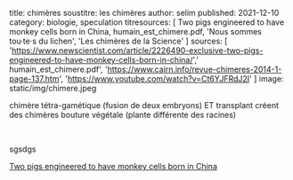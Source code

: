 title: chimères
soustitre: les chimères
author: selim
published: 2021-12-10
category: biologie, speculation
titresources: [ Two pigs engineered to have monkey cells born in China, humain_est_chimere.pdf, 'Nous sommes tou·te·s du lichen', 'Les chimères de la Science' ]
sources: [ 'https://www.newscientist.com/article/2226490-exclusive-two-pigs-engineered-to-have-monkey-cells-born-in-china/',' humain_est_chimere.pdf', 'https://www.cairn.info/revue-chimeres-2014-1-page-137.htm', 'https://www.youtube.com/watch?v=Ct6YJFRdJ2I' ]
image: static/img/chimere.jpeg




chimère tétra-gamétique (fusion de deux embryons) ET transplant créent des chimères
bouture végétale (plante différente des racines)  

<br>

sgsdgs


[Two pigs engineered to have monkey cells born in China](https://www.newscientist.com/article/2226490-exclusive-two-pigs-engineered-to-have-monkey-cells-born-in-china/)


